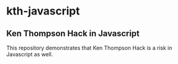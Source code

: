 # kth-javascript

## Ken Thompson Hack in Javascript

This repository demonstrates that Ken Thompson Hack is a risk in Javascript as well.
